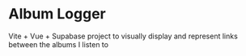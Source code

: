 # Album Logger

Vite + Vue + Supabase project to visually display and represent links between the albums I listen to